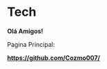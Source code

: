 # Tech

<strong>Olá Amigos!</strong>

Pagina Principal:

<strong>https://github.com/Cozmo007/</strong>
